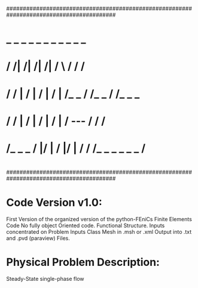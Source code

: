 #########################################################################################
#                                          _ _           _ _ _    _ _ _   _ _ _         #
#        /        /|   /|     /|   /|     /   \         /        /       /              #
#       /        / |  / |    / |  / |    /_ _ /        /_ _     /       /_ _ _          #
#      /        /  | /  |   /  | /  |   /       ---   /        /              /         #
#     /_ _ _   /   |/   |  /   |/   |  /             /        /_ _ _   _ _ _ /          #
#                                                                                       #
#########################################################################################
# Code Version v1.0:
First Version of the organized version of the python-FEniCs Finite Elements Code
No fully object Oriented code.
Functional Structure.
Inputs concentrated on Problem Inputs Class
Mesh in .msh or .xml
Output into .txt and .pvd (paraview) Files.

# Physical Problem Description:
Steady-State single-phase flow
